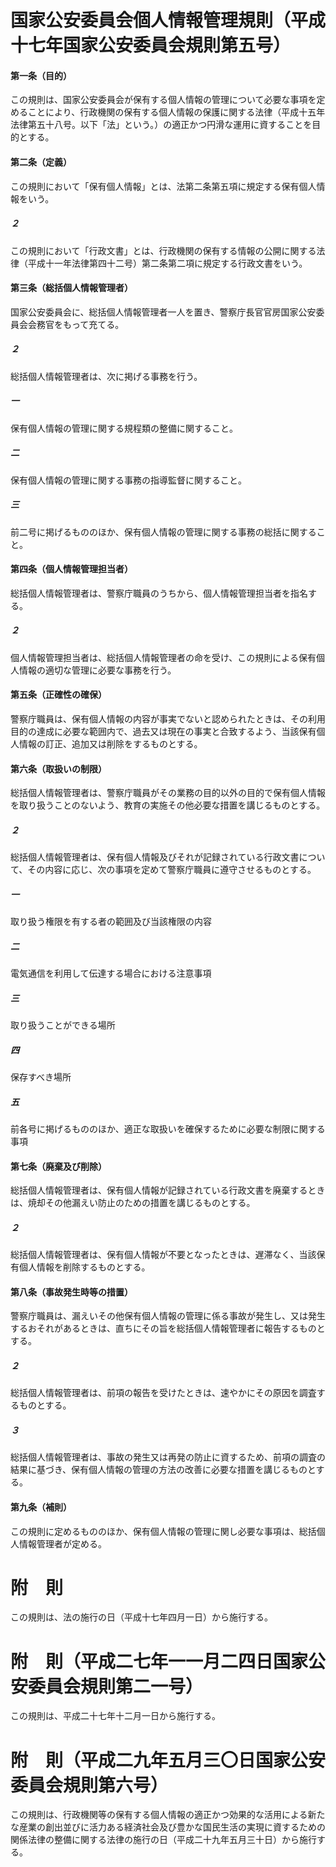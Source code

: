 # 国家公安委員会個人情報管理規則（平成十七年国家公安委員会規則第五号）
#### 第一条（目的）
この規則は、国家公安委員会が保有する個人情報の管理について必要な事項を定めることにより、行政機関の保有する個人情報の保護に関する法律（平成十五年法律第五十八号。以下「法」という。）の適正かつ円滑な運用に資することを目的とする。
#### 第二条（定義）
この規則において「保有個人情報」とは、法第二条第五項に規定する保有個人情報をいう。
##### ２
この規則において「行政文書」とは、行政機関の保有する情報の公開に関する法律（平成十一年法律第四十二号）第二条第二項に規定する行政文書をいう。
#### 第三条（総括個人情報管理者）
国家公安委員会に、総括個人情報管理者一人を置き、警察庁長官官房国家公安委員会会務官をもって充てる。
##### ２
総括個人情報管理者は、次に掲げる事務を行う。
##### 一
保有個人情報の管理に関する規程類の整備に関すること。
##### 二
保有個人情報の管理に関する事務の指導監督に関すること。
##### 三
前二号に掲げるもののほか、保有個人情報の管理に関する事務の総括に関すること。
#### 第四条（個人情報管理担当者）
総括個人情報管理者は、警察庁職員のうちから、個人情報管理担当者を指名する。
##### ２
個人情報管理担当者は、総括個人情報管理者の命を受け、この規則による保有個人情報の適切な管理に必要な事務を行う。
#### 第五条（正確性の確保）
警察庁職員は、保有個人情報の内容が事実でないと認められたときは、その利用目的の達成に必要な範囲内で、過去又は現在の事実と合致するよう、当該保有個人情報の訂正、追加又は削除をするものとする。
#### 第六条（取扱いの制限）
総括個人情報管理者は、警察庁職員がその業務の目的以外の目的で保有個人情報を取り扱うことのないよう、教育の実施その他必要な措置を講じるものとする。
##### ２
総括個人情報管理者は、保有個人情報及びそれが記録されている行政文書について、その内容に応じ、次の事項を定めて警察庁職員に遵守させるものとする。
##### 一
取り扱う権限を有する者の範囲及び当該権限の内容
##### 二
電気通信を利用して伝達する場合における注意事項
##### 三
取り扱うことができる場所
##### 四
保存すべき場所
##### 五
前各号に掲げるもののほか、適正な取扱いを確保するために必要な制限に関する事項
#### 第七条（廃棄及び削除）
総括個人情報管理者は、保有個人情報が記録されている行政文書を廃棄するときは、焼却その他漏えい防止のための措置を講じるものとする。
##### ２
総括個人情報管理者は、保有個人情報が不要となったときは、遅滞なく、当該保有個人情報を削除するものとする。
#### 第八条（事故発生時等の措置）
警察庁職員は、漏えいその他保有個人情報の管理に係る事故が発生し、又は発生するおそれがあるときは、直ちにその旨を総括個人情報管理者に報告するものとする。
##### ２
総括個人情報管理者は、前項の報告を受けたときは、速やかにその原因を調査するものとする。
##### ３
総括個人情報管理者は、事故の発生又は再発の防止に資するため、前項の調査の結果に基づき、保有個人情報の管理の方法の改善に必要な措置を講じるものとする。
#### 第九条（補則）
この規則に定めるもののほか、保有個人情報の管理に関し必要な事項は、総括個人情報管理者が定める。
# 附　則
この規則は、法の施行の日（平成十七年四月一日）から施行する。
# 附　則（平成二七年一一月二四日国家公安委員会規則第二一号）
この規則は、平成二十七年十二月一日から施行する。
# 附　則（平成二九年五月三〇日国家公安委員会規則第六号）
この規則は、行政機関等の保有する個人情報の適正かつ効果的な活用による新たな産業の創出並びに活力ある経済社会及び豊かな国民生活の実現に資するための関係法律の整備に関する法律の施行の日（平成二十九年五月三十日）から施行する。
